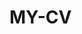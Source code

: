  # MY-CV  
 
       
         
           
                   
                
                
               
                 
          
        
       
   
     
  
  
